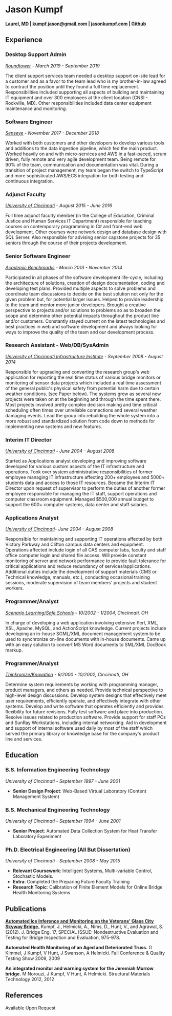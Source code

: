﻿# Jason Kumpf

__[Laurel, MD](https://goo.gl/maps/u9nSFWnf13CADqYo9) \| [kumpf.jason@gmail.com](mailto:kumpf.jason@gmail.com) \| [jasonkumpf.com](https://jasonkumpf.com) \| [Github](https://github.com/contd)__

## Experience

### Desktop Support Admin

*[Roundtower](https://www.roundtower.com/) - March 2019 - September 2019*

The client support services team needed a desktop support on-site lead for a customer and as a favor to the team lead who is my brother-in-law agreed to contract the position until they found a full time replacement. Responsibilities included supporting all aspects of building and maintaining IT equipment and over 300 employees at the client location (CNSI - Rockville, MD). Other responsibilities included data center equipment maintenance and monitoring.

### Software Engineer

*[Senseye](https://senseye.io) - November 2017 - December 2018*

Worked with both customers and other developers to develop various tools and additions to the data ingestion pipeline, which fed the main product.  Worked heavily on and with micro-services and AWS in a fast-paced, scrum driven, fully remote and very agile development team.  Being remote for 90% of the team, communication and documentation was vital.  During a transition of project management, my team began the switch to TypeScript and more sophisticated AWS/ECS integration for both testing and continuous integration.

### Adjunct Faculty

*[University of Cincinnati](http://www.uc.edu) - August 2015 - June 2016*

Full time adjunct faculty member (in the College of Education, Criminal Justice and Human Services IT Department) responsible for teaching courses on contemporary programming in C# and front-end web development. Other courses were network design and database design with SQL Server. Also responsible for advising senior capstone projects for 35 seniors through the course of their projects development.

### Senior Software Engineer

*[Academic Benchmarks](https://www.linkedin.com/company/academic-benchmarks/about/) - March 2013 - November 2014*

Participated in all phases of the software development life-cycle, including the architecture of solutions, creation of design documentation, coding and developing test plans. Provided multiple aspects to solve problems and coordinate team discussions to decide on the best solution not only for the given problem but, for potential larger issues. Helped to provide leadership to the team and mentor more junior developers. Brought a creative perspective to projects and/or solutions to problems so as to broaden the scope and determine other potential impacts throughout the product line and/or customers. Constantly stayed current on the latest technologies and best practices in web and software development and always looking for ways to improve the quality of the team and our development process.

### Research Assistant - Web/DB/SysAdmin

*[University of Cincinnati Infrastructure Institute](http://ucii.ceas.uc.edu/) - September 2008 - August 2014*

Responsible for upgrading and converting the research group's web application for reporting the real time status of various bridge monitors or monitoring of sensor data projects which included a real time assessment of the general public's physical safety from potential harm due to certain weather conditions. (see Paper below). The systems grew as several new projects were taken on at the beginning and through the time spent there. Most projects involved pretty complex decision making and time critical scheduling often times over unreliable connections and several weather damaging events. Lead the group into rebuilding the whole system into a more robust and standardized solution from code down to methods for implementing new systems and new features.

### Interim IT Director

*[University of Cincinnati](http://www.uc.edu) - June 2004 - August 2008*

Started as Applications analyst developing and improving software developed for various custom aspects of the IT infrastructure and operations. Took over system administrative responsibilities of former employee managing IT infrastructure affecting 200+ employees and 5000+ students data and access to those IT resources. Became the Interim IT Director upon request of supervisor to perform the duties of another former employee responsible for managing the IT staff, support operations and computer classroom equipment. Managed $500,000 annual budget to support the 600+ computer systems, data center and staff salaries.

### Applications Analyst

*[University of Cincinnati](http://www.uc.edu)- June 2004 - August 2008*

Responsible for maintaining and supporting IT operations affected by both Victory Parkway and Clifton campus data centers and equipment. Operations affected include login of all CAS computer labs, faculty and staff office computer login and shared file access. Will provide constant monitoring of server and network performance to provide fault tolerance for critical applications and reduce redundancy of services/applications. Additional duties include the development of support materials (CMS or Technical knowledge, manuals, etc.), conducting occasional training sessions, moderate supervision of team members' projects and student workers.

### Programmer/Analyst

*[Scenario Learning/Safe Schools](https://www.safeschools.com/) - 10/2002 - 1/2004, Cincinnati, OH*

In charge of developing a web application involving extensive Perl, XML, XSL, Apache, MySQL, and ActionScript knowledge. Current projects include developing an in-house SGML/XML document management system to be used to synchronize on-line documents with in-house documents. Came up with an easy solution to convert MS Word documents to SML/XML DocBook markup.

### Programmer/Analyst

*[Thinkronize/Knovation](https://www.knovationlearning.com/) - 6/2000 - 10/2002, Cincinnati, OH*

Determine system requirements by working with programming manager, product managers, and others as needed. Provide technical perspective to high-level design discussions. Develop system designs that effectively meet user requirements, efficiently operate, and effectively integrate with other systems. Develop and write software that operates efficiently and provides flexibility for future revisions. Fully test software and place into production. Resolve issues related to production software. Provide support for staff PCs and SunRay Workstations, including internal networking. Aid in development and support of internal software used daily by most of the staff which served the primary library or knowledge base for the company's product line and services.

## Education

### B.S. Information Engineering Technology

*University of Cincinnati - September 1997 - June 2001*

* **Senior Design Project**: Web-Based Virtual Laboratory (Content Management System)

### B.S. Mechanical Engineering Technology

*University of Cincinnati - September 1994 - June 2001*

* **Senior Project**: Automated Data Collection System for Heat Transfer Laboratory Experiment

### Ph.D. Electrical Engineering (All But Dissertation)

*University of Cincinnati - September 2008 - May 2015*

* **Relevant Coursework**: Intelligent Systems, Multi-variable Control, Stochastic Models.
* **Extra**: Completed the Preparing Future Faculty Training
* **Research Topic**: Calibration of Finite Element Models for Online Bridge Health Monitoring Systems

## Publications

__[Automated Ice Inference and Monitoring on the Veterans' Glass City Skyway Bridge.](https://www.researchgate.net/publication/257921037_Automated_Ice_Inference_and_Monitoring_on_the_Veterans_Glass_City_Skyway_Bridge)__ Kumpf, J., Helmicki, A., Nims, D., Hunt, V., and Agrawal, S. (2012). J. Bridge Eng. 17, SPECIAL ISSUE: Nondestructive Evaluation and Testing for Bridge Inspection and Evaluation, 975-978.

__Automated Health Monitoring of an Aged and Deteriorated Truss.__ G Kimmel, J Kumpf, V Hunt, J Swanson, A Helmicki. Fall Conference & Quality Testing Show 2009, 2009

__An integrated monitor and warning system for the Jeremiah Morrow bridge.__ M Norouzi, J Kumpf, V Hunt, A Helmicki. Structural Materials Technology 2012, 2012

## References

Available Upon Request
